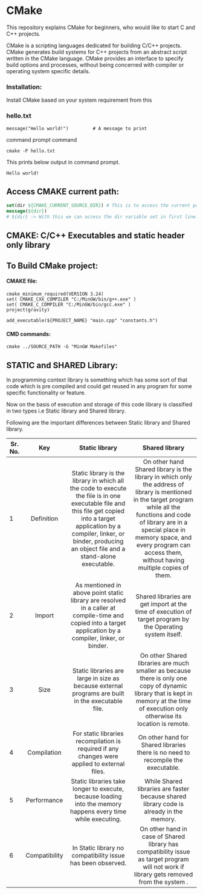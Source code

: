# CMake

This repository explains CMake for beginners, who would like to start C and C++ projects.

CMake is a scripting languages dedicated for building C/C++ projects. CMake generates build systems for C++ projects from an abstract script written in the CMake language. CMake provides an interface to specify build options and processes, without being concerned with compiler or operating system specific details.



### Installation:

Install CMake based on your system requirement from this 

[CMake]: https://cmake.org/install/	"CMake"

### hello.txt

```
message("Hello world!")         # A message to print
```

command prompt command

```
cmake -P hello.txt
```

This prints below output in command prompt.

```
Hello world!
```

## Access CMAKE current path:

```cmake
set(dir ${CMAKE_CURRENT_SOURCE_DIR}) # This is to access the current path of the file
message(${dir}) 
# ${dir} -> With this we can access the dir variable set in first line. Above command prints it.
```



## CMAKE: C/C++ Executables and static header only library



## To Build CMake project:

#### CMAKE file:

```
cmake_minimum_required(VERSION 3.24)
set( CMAKE_CXX_COMPILER "C:/MinGW/bin/g++.exe" )
set( CMAKE_C_COMPILER "C:/MinGW/bin/gcc.exe" )
project(gravity)

add_executable(${PROJECT_NAME} "main.cpp" "constants.h")
```

#### CMD commands:

```
cmake ../SOURCE_PATH -G "MinGW Makefiles"
```



## STATIC and SHARED Library:

In programming context library is something which has some sort of that code which is pre compiled and could get reused in any program for some specific functionality or feature.

Now on the basis of execution and storage of this code library is classified in two types i.e Static library and Shared library.

Following are the important differences between Static library and Shared library.

| Sr. No. |      Key      |                        Static library                        |                        Shared library                        |
| ------- | :-----------: | :----------------------------------------------------------: | :----------------------------------------------------------: |
| 1       |  Definition   | Static library is the library in which all the code to execute the file is in one executable file and this file get copied into a target application by a compiler, linker, or binder, producing an object file and a stand-alone executable. | On other hand Shared library is the library in which only the address of library is mentioned in the target program while all the functions and code of library are in a special place in memory space, and every program can access them, without having multiple copies of them. |
| 2       |    Import     | As mentioned in above point static library are resolved in a caller at compile-time and copied into a target application by a compiler, linker, or binder. | Shared libraries are get import at the time of execution of target program by the Operating system itself. |
| 3       |     Size      | Static libraries are large in size as because external programs are built in the executable file. | On other Shared libraries are much smaller as because there is only one copy of dynamic library that is kept in memory at the time of execution only otherwise its location is remote. |
| 4       |  Compilation  | For static libraries recompilation is required if any changes were applied to external files. | On other hand for Shared libraries there is no need to recompile the executable. |
| 5       |  Performance  | Static libraries take longer to execute, because loading into the memory happens every time while executing. | While Shared libraries are faster because shared library code is already in the memory. |
| 6       | Compatibility | In Static library no compatibility issue has been observed.  | On other hand in case of Shared library has compatibility issue as target program will not work if library gets removed from the system . |